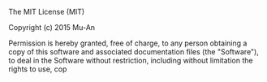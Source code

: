 The MIT License (MIT)

Copyright (c) 2015 Mu-An

Permission is hereby granted, free of charge, to any person obtaining a copy
of this software and associated documentation files (the "Software"), to deal
in the Software without restriction, including without limitation the rights
to use, cop